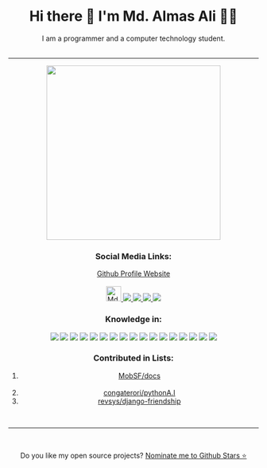 <p align='center' class="main">
<h1 align='center'>
  Hi there 👋 I'm Md. Almas Ali 👨‍💻
</h1>
<div align="center">I am a programmer and a computer technology student.</div>
<br>
<hr>
<div align="center">
	<p align='center'>
		<a href="#"><img src="https://github-readme-stats.vercel.app/api?username=Almas-Ali&show_icons=true&count_private=true&theme=dark" width="350"></a>
	</p>
<h3 align="center"> Social Media Links:</h3>
<a href="https://Almas-Ali.github.io/Almas-Ali" class="main">Github Profile Website</a><br/><br/>
<div align="center" >
	<a href="https://dev.to/almasali" class="main">
	  <img src="https://d2fltix0v2e0sb.cloudfront.net/dev-badge.svg" alt="Md. Almas Ali's DEV Profile" height="30" width="30">
	</a>
	<a href="https://m.me/md.almasali.0" class="main">
		<img src="https://img.shields.io/badge/Messenger-00B2FF?style=for-the-badge&logo=messenger&logoColor=white">
	</a>
	<a href="https://facebook.com/md.almasali.0" class="main">
		<img src="https://img.shields.io/badge/Facebook-1877F2?style=for-the-badge&logo=facebook&logoColor=white">
	</a>
	<a href="https://instagram.com/md._almas_ali" class="main">
		<img src="https://img.shields.io/badge/Instagram-E4405F?style=for-the-badge&logo=instagram&logoColor=white">
	</a>
	<a href="https://github.com/Almas-Ali" class="main">
		<img src="https://img.shields.io/badge/GitHub-100000?style=for-the-badge&logo=github&logoColor=white">
	</a>
</div>
</div>

<div align="center">
	<h3>Knowledge in:</h3>
	<img src="https://img.shields.io/badge/Python-3776AB?style=for-the-badge&logo=python&logoColor=white">
	<img src="https://img.shields.io/badge/Flask-000000?style=for-the-badge&logo=flask&logoColor=white">
	<img src="https://img.shields.io/badge/HTML-239120?style=for-the-badge&logo=html5&logoColor=white">
	<img src="https://img.shields.io/badge/HTML5-E34F26?style=for-the-badge&logo=html5&logoColor=white">
	<img src="https://img.shields.io/badge/CSS-239120?&style=for-the-badge&logo=css3&logoColor=white">
	<img src="https://img.shields.io/badge/CSS3-1572B6?style=for-the-badge&logo=css3&logoColor=white">
	<img src="https://img.shields.io/badge/C-00599C?style=for-the-badge&logo=c&logoColor=white">
	<img src="https://img.shields.io/badge/PHP-777BB4?style=for-the-badge&logo=php&logoColor=white">
	<img src="https://img.shields.io/badge/Markdown-000000?style=for-the-badge&logo=markdown&logoColor=white">
	<img src="https://img.shields.io/badge/Shell_Script-121011?style=for-the-badge&logo=gnu-bash&logoColor=white">
	<img src="https://img.shields.io/badge/Bootstrap-563D7C?style=for-the-badge&logo=bootstrap&logoColor=white">
	<img src="https://img.shields.io/badge/MySQL-00000F?style=for-the-badge&logo=mysql&logoColor=white">
	<img src="https://img.shields.io/badge/Microsoft_Office-D83B01?style=for-the-badge&logo=microsoft-office&logoColor=white">
	<img src="https://img.shields.io/badge/Microsoft_Word-2B579A?style=for-the-badge&logo=microsoft-word&logoColor=white">
	<img src="https://img.shields.io/badge/Microsoft_Excel-217346?style=for-the-badge&logo=microsoft-excel&logoColor=white">
	<img src="https://img.shields.io/badge/Microsoft_PowerPoint-B7472A?style=for-the-badge&logo=microsoft-powerpoint&logoColor=white">
	<img src="https://img.shields.io/badge/Microsoft_Access-A4373A?style=for-the-badge&logo=microsoft-access&logoColor=white">
</div>

<div align="center">
	<h3>Contributed in Lists:</h3>
	<ol align="center">
		<li align="center">
			<a href="https://github.com/MobSF/docs">MobSF/docs</a>
		</li>
		<br/>
		<li align="center">
			<a href="https://github.com/congaterori/pythonA.I">congaterori/pythonA.I</a>
		</li>
		<li align="center">
                        <a href="https://github.com/revsys/django-friendship">revsys/django-friendship</a>
                </li>
	</ol>
</div>

<br/><hr><br/>
<p align='center'>
  Do you like my open source projects? <a href='https://stars.github.com/nominate/'>Nominate me to Github Stars ⭐</a>
</p>
</p>
